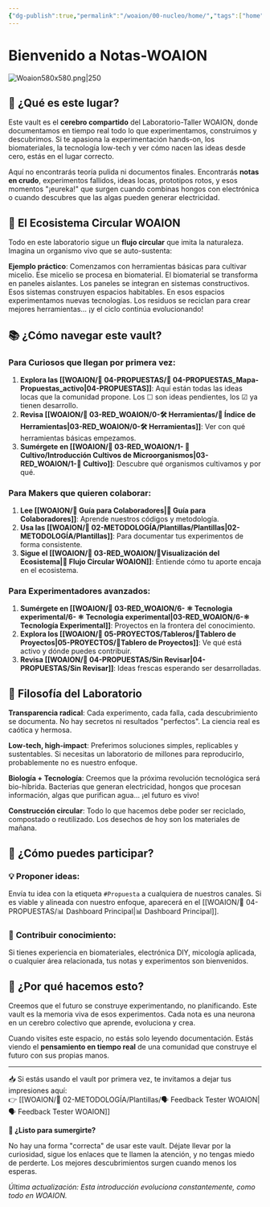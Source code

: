 ```yaml
---
{"dg-publish":true,"permalink":"/woaion/00-nucleo/home/","tags":["home","gardenEntry"],"noteIcon":""}
---
```


# Bienvenido a Notas-WOAION

![Woaion580x580.png|250](/img/user/WOAION/%F0%9F%93%81%2006-RECURSOS/Woaion580x580.png)
## 🧭 ¿Qué es este lugar?

Este vault es el **cerebro compartido** del Laboratorio-Taller WOAION, donde documentamos en tiempo real todo lo que experimentamos, construimos y descubrimos. Si te apasiona la experimentación hands-on, los biomateriales, la tecnología low-tech y ver cómo nacen las ideas desde cero, estás en el lugar correcto.

Aquí no encontrarás teoría pulida ni documentos finales. Encontrarás **notas en crudo**, experimentos fallidos, ideas locas, prototipos rotos, y esos momentos "¡eureka!" que surgen cuando combinas hongos con electrónica o cuando descubres que las algas pueden generar electricidad.

## 🔄 El Ecosistema Circular WOAION

Todo en este laboratorio sigue un **flujo circular** que imita la naturaleza. Imagina un organismo vivo que se auto-sustenta:

**Ejemplo práctico**: Comenzamos con herramientas básicas para cultivar micelio. Ese micelio se procesa en biomaterial. El biomaterial se transforma en paneles aislantes. Los paneles se integran en sistemas constructivos. Esos sistemas construyen espacios habitables. En esos espacios experimentamos nuevas tecnologías. Los residuos se reciclan para crear mejores herramientas... ¡y el ciclo continúa evolucionando!

## 📚 ¿Cómo navegar este vault?

### Para **Curiosos que llegan por primera vez**:

1. **Explora las [[WOAION/📁 04-PROPUESTAS/📁 04-PROPUESTAS_Mapa-Propuestas_activo\|04-PROPUESTAS]]**: Aquí están todas las ideas locas que la comunidad propone. Los ☐ son ideas pendientes, los ☑ ya tienen desarrollo.
2. **Revisa [[WOAION/📁 03-RED_WOAION/0-🛠️ Herramientas/🧰 Índice de Herramientas\|03-RED_WOAION/0-🛠️ Herramientas]]**: Ver con qué herramientas básicas empezamos.
3. **Sumérgete en [[WOAION/📁 03-RED_WOAION/1- 🌱 Cultivo/Introducción Cultivos de Microorganismos\|03-RED_WOAION/1-🌱 Cultivo]]**: Descubre qué organismos cultivamos y por qué.

### Para **Makers que quieren colaborar**:

1. **Lee [[WOAION/🤝 Guía para Colaboradores\|🤝 Guía para Colaboradores]]**: Aprende nuestros códigos y metodología.
2. **Usa las [[WOAION/📁 02-METODOLOGÍA/Plantillas/Plantillas\|02-METODOLOGÍA/Plantillas]]**: Para documentar tus experimentos de forma consistente.
3. **Sigue el [[WOAION/📁 03-RED_WOAION/🔄Visualización del Ecosistema\|🔄 Flujo Circular WOAION]]**: Entiende cómo tu aporte encaja en el ecosistema.

### Para **Experimentadores avanzados**:

1. **Sumérgete en [[WOAION/📁 03-RED_WOAION/6- ⚛️ Tecnologia experimental/6- ⚛️ Tecnologia experimental\|03-RED_WOAION/6-⚛️ Tecnología Experimental]]**: Proyectos en la frontera del conocimiento.
2. **Explora los [[WOAION/📁 05-PROYECTOS/Tableros/📌Tablero de Proyectos\|05-PROYECTOS/📌Tablero de Proyectos]]**: Ve qué está activo y dónde puedes contribuir.
3. **Revisa [[WOAION/📁 04-PROPUESTAS/Sin Revisar\|04-PROPUESTAS/Sin Revisar]]**: Ideas frescas esperando ser desarrolladas.

## 🧪 Filosofía del Laboratorio

**Transparencia radical**: Cada experimento, cada falla, cada descubrimiento se documenta. No hay secretos ni resultados "perfectos". La ciencia real es caótica y hermosa.

**Low-tech, high-impact**: Preferimos soluciones simples, replicables y sustentables. Si necesitas un laboratorio de millones para reproducirlo, probablemente no es nuestro enfoque.

**Biología + Tecnología**: Creemos que la próxima revolución tecnológica será bio-híbrida. Bacterias que generan electricidad, hongos que procesan información, algas que purifican agua... ¡el futuro es vivo!

**Construcción circular**: Todo lo que hacemos debe poder ser reciclado, compostado o reutilizado. Los desechos de hoy son los materiales de mañana.

## 🤝 ¿Cómo puedes participar?

### 💡 **Proponer ideas**:

Envía tu idea con la etiqueta `#Propuesta` a cualquiera de nuestros canales. Si es viable y alineada con nuestro enfoque, aparecerá en el [[WOAION/📁 04-PROPUESTAS/📊 Dashboard Principal\|📊 Dashboard Principal]].

### 📝 **Contribuir conocimiento**:

Si tienes experiencia en biomateriales, electrónica DIY, micología aplicada, o cualquier área relacionada, tus notas y experimentos son bienvenidos.

## 🌱 ¿Por qué hacemos esto?

Creemos que el futuro se construye experimentando, no planificando. Este vault es la memoria viva de esos experimentos. Cada nota es una neurona en un cerebro colectivo que aprende, evoluciona y crea.

Cuando visites este espacio, no estás solo leyendo documentación. Estás viendo el **pensamiento en tiempo real** de una comunidad que construye el futuro con sus propias manos.

---

📥 Si estás usando el vault por primera vez, te invitamos a dejar tus impresiones aquí:  
👉 [[WOAION/📁 02-METODOLOGÍA/Plantillas/🗣 Feedback Tester WOAION\|🗣 Feedback Tester WOAION]]

**🚀 ¿Listo para sumergirte?**

No hay una forma "correcta" de usar este vault. Déjate llevar por la curiosidad, sigue los enlaces que te llamen la atención, y no tengas miedo de perderte. Los mejores descubrimientos surgen cuando menos los esperas.

_Última actualización: Esta introducción evoluciona constantemente, como todo en WOAION._

